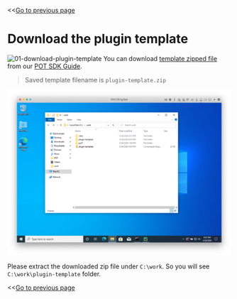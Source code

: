 <<[Go to previous page](ARGOS_RPA_POT_SDK_on_Windows10.md)

# Download the plugin template

![01-download-plugin-template](https://raw.githubusercontent.com/Jerry-Chae/pot-sdk-doc/main/Captures/03-Make_Plugin_PyCharm/01-download-plugin-template.png)
You can download [template zipped file](https://s3-us-west-2.amazonaws.com/rpa-file.argos-labs.com/plugin-template.zip) from our [POT SDK Guide](https://www.argos-labs.com/new-argos-pot-sdk/).

> Saved template filename is `plugin-template.zip`

![02-extract-c-work](Capture/../Captures/03-Make_Plugin_PyCharm/02-extract-c-work.png)

Please extract the downloaded zip file under `C:\work`. So you will see `C:\work\plugin-template` folder.

<<[Go to previous page](ARGOS_RPA_POT_SDK_on_Windows10.md)
